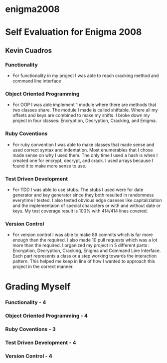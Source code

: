 # enigma2008

# Self Evaluation for Enigma 2008
## Kevin Cuadros

 ### Functionality
  - For functionality in my project I was able to reach cracking method and command line interface

### Object Oriented Programming
  - For OOP I was able implement 1 module where there are  methods that two classes share. The
    module I made is called shiftable. Where all my offsets and keys are combined to make my shifts.
    I broke down my project in four classes: Encryption, Decryption, Cracking, and Enigma.

### Ruby Coventions
  - For ruby convention I was able to make classes that made sense and used correct syntax and indentation. Most enumerables that I chose made sense on why I used them. The only time I used a hash is when I created
  one for encrypt, decrypt, and crack. I used arrays because I found it to make more sense to use.

### Test Driven Development
  - For TDD I was able to use stubs. The stubs I used were for date generator and key generator since
    they both resulted in randomness everytime I tested. I also tested obvious edge caseses like capitaliziation and the implementaion of special characters or with and without date or keys. My test coverage result is 100% with 414/414 lines covered.


### Version Control
  - For version control I was able to make 89 commits which is far more enough than the required.
    I also made 10 pull requests which was a lot more than the required. I organized my project in 5 different parts : Encryption, Decryption, Cracking, Enigma and Command Line Interface. Each part represents a class or a step working towards the interaction pattern. This helped me keep in line of how I wanted to approach this project in the correct manner.


# Grading Myself


### Functionality - 4


### Object Oriented Programming - 4


### Ruby Coventions - 3


### Test Driven Development - 4


### Version Control - 4

